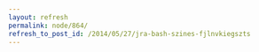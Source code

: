 ```yaml
---
layout: refresh
permalink: node/864/
refresh_to_post_id: /2014/05/27/jra-bash-szines-fjlnvkiegszts
---
```

